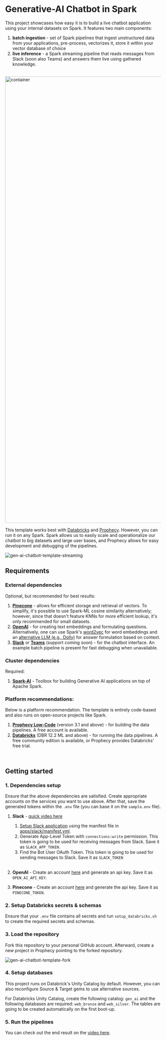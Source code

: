 # Generative-AI Chatbot in Spark

This project showcases how easy it is to build a live chatbot application using your internal datasets on Spark. It features two main components: 

1. **batch ingestion** - set of Spark pipelines that ingest unstructured data from your applications, pre-process, vectorizes it, store it within your vector database of choice
2. **live inference** - a Spark streaming pipeline that reads messages from Slack (soon also Teams) and answers them live using gathered knowledge.

<br>

<img width="1440" alt="container" src="https://github.com/prophecy-samples/gen-ai-chatbot-template/assets/3248329/c5f49bd5-5b4b-4c51-b050-e4e0ddf4f8e0">

<br>

This template works best with [Databricks](https://databricks.com/) and [Prophecy](https://www.prophecy.io/). However, you can run it on any Spark. Spark allows us to easily scale and operationalize our chatbot to big datasets and large user bases, and Prophecy allows for easy development and debugging of the pipelines. 

![gen-ai-chatbot-template-streaming](https://github.com/prophecy-samples/gen-ai-chatbot-template/assets/3248329/6fe672cb-5b60-4323-9380-de364afbce95)


## Requirements 


### External dependencies

Optional, but recommended for best results:

1. [**Pinecone**](https://www.pinecone.io/) - allows for efficient storage and retrieval of vectors. To simplify, it's possible to use Spark-ML cosine similarity alternatively; however, since that doesn't feature KNNs for more efficient lookup, it's only recommended for small datasets.
2. [**OpenAI**](https://openai.com/) - for creating text embeddings and formulating questions. Alternatively, one can use Spark's [word2vec](https://spark.apache.org/docs/2.2.0/mllib-feature-extraction.html#word2vec) for word embeddings and an [alternative LLM (e.g., Dolly)](https://github.com/prophecy-io/spark-ai/tree/main) for answer formulation based on context.
3. [**Slack**](https://slack.com/) or [**Teams**](https://teams.com/) (support coming soon) - for the chatbot interface. An example batch pipeline is present for fast debugging when unavailable.   

### Cluster dependencies

Required:

1. [**Spark-AI**](https://github.com/prophecy-io/spark-ai/tree/main) - Toolbox for building Generative AI applications on top of Apache Spark.

### Platform recommendations:

Below is a platform recommendation. The template is entirely code-based and also runs on open-source projects like Spark. 

1. [**Prophecy Low-Code**](https://www.prophecy.io/) (version 3.1 and above) - for building the data pipelines. A free account is available.
2. [**Databricks**](https://databricks.com/) (DBR 12.2 ML and above) - for running the data pipelines. A free community edition is available, or Prophecy provides Databricks' free trial. 

<br>

## Getting started

### 1. Dependencies setup

Ensure that the above dependencies are satisfied. Create appropriate accounts on the services you want to use above. After that, save the generated tokens within the `.env` file (you can base it on the `sample.env` file). 

1. **Slack** - [quick video here](https://www.loom.com/share/2d7afeacd92e44809ab29b43665329dd?sid=c4e08d9d-bf86-4a6f-9e9d-fce9d7a12578) 

   1. [Setup Slack application](https://api.slack.com/reference/manifests#creating_apps) using the manifest file in [apps/slack/manifest.yml](apps/slack/manifest.yaml).
   2. Generate App-Level Token with `connections:write` permission. This token is going to be used for receiving messages from Slack. Save it as `SLACK_APP_TOKEN`.
   3. Find the Bot User OAuth Token. This token is going to be used for sending messages to Slack. Save it as `SLACK_TOKEN`<br><br>
   
2. **OpenAI** - Create an account [here](https://platform.openai.com/signup) and generate an api key. Save it as `OPEN_AI_API_KEY`.

3. **Pinecone** - Create an account [here](https://app.pinecone.io) and generate the api key. Save it as `PINECONE_TOKEN`.  

### 2. Setup Databricks secrets & schemas

Ensure that your `.env` file contains all secrets and run `setup_databricks.sh` to create the required secrets and schemas. 

### 3. Load the repository 

Fork this repository to your personal GitHub account. Afterward, create a new project in Prophecy pointing to the forked repository. 

![gen-ai-chatbot-template-fork](https://github.com/prophecy-samples/gen-ai-chatbot-template/assets/3248329/dcdfabaf-4870-421d-9f92-4ab028c5db5a)

### 4. Setup databases

This project runs on Databrick's Unity Catalog by default. However, you can also reconfigure Source & Target gems to use alternative sources.

For Databricks Unity Catalog, create the following catalog: `gen_ai` and the following databases are required: `web_bronze` and `web_silver`. The tables are going to be created automatically on the first boot-up. 

### 5. Run the pipelines

You can check out the end result on the [video here](https://www.loom.com/share/a89ee52de80e41abb9b5647c1da73e18?sid=6fcf0298-79e8-412b-8e48-f58c9d6d7f3b). 
